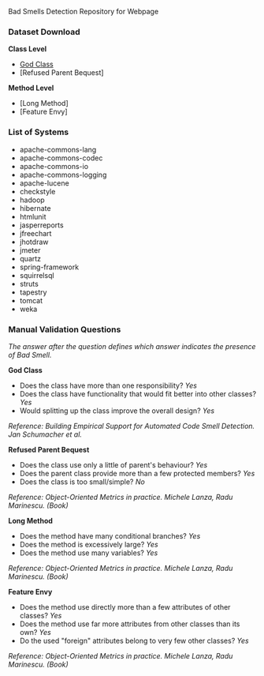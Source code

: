 Bad Smells Detection Repository for Webpage

### Dataset Download

**Class Level**
- [God Class](https://drive.google.com/open?id=1VRkqyqjKG98COWuhaed-_40vkBDKD8y0)
- [Refused Parent Bequest]

**Method Level**
- [Long Method]
- [Feature Envy]

### List of Systems
- apache-commons-lang
- apache-commons-codec
- apache-commons-io
- apache-commons-logging
- apache-lucene
- checkstyle
- hadoop
- hibernate
- htmlunit
- jasperreports
- jfreechart
- jhotdraw
- jmeter
- quartz
- spring-framework
- squirrelsql
- struts
- tapestry
- tomcat
- weka

### Manual Validation Questions
*The answer after the question defines which answer indicates the presence of Bad Smell.*

**God Class**
- Does the class have more than one responsibility? *Yes*
- Does the class have functionality that would fit better into other classes? *Yes*
- Would splitting up the class improve the overall design? *Yes*

*Reference: Building Empirical Support for Automated Code Smell Detection. Jan Schumacher et al.*

**Refused Parent Bequest**
- Does the class use only a little of parent's behaviour? *Yes*
- Does the parent class provide more than a few protected members? *Yes*
- Does the class is too small/simple? *No*

*Reference: Object-Oriented Metrics in practice. Michele Lanza, Radu Marinescu. (Book)*

**Long Method**
- Does the method have many conditional branches? *Yes*
- Does the method is excessively large? *Yes*
- Does the method use many variables? *Yes*

*Reference: Object-Oriented Metrics in practice. Michele Lanza, Radu Marinescu. (Book)*

**Feature Envy**
- Does the method use directly more than a few attributes of other classes? *Yes*
- Does the method use far more attributes from other classes than its own? *Yes*
- Do the used "foreign" attributes belong to very few other classes? *Yes*

*Reference: Object-Oriented Metrics in practice. Michele Lanza, Radu Marinescu. (Book)*
